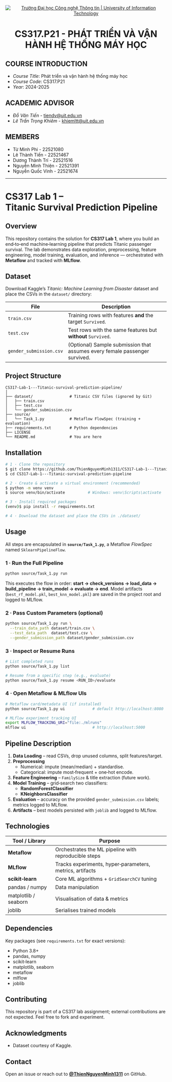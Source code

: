 <p align="center">
  <a href="https://www.uit.edu.vn/" title="Trường Đại học Công nghệ Thông tin" style="border: 5;">
    <img src="https://i.imgur.com/WmMnSRt.png" alt="Trường Đại học Công nghệ Thông tin | University of Information Technology">
  </a>
</p>

<!-- Title -->
<h1 align="center"><b>CS317.P21 - PHÁT TRIỂN VÀ VẬN HÀNH HỆ THỐNG MÁY HỌC</b></h1>

## COURSE INTRODUCTION
<a name="gioithieumonhoc"></a>
* *Course Title*: Phát triển và vận hành hệ thống máy học
* *Course Code*: CS317.P21
* *Year*: 2024-2025

## ACADEMIC ADVISOR
<a name="giangvien"></a>
* *Đỗ Văn Tiến* - tiendv@uit.edu.vn
* *Lê Trần Trọng Khiêm* - khiemltt@uit.edu.vn

## MEMBERS
<a name="thanhvien"></a>
* Từ Minh Phi - 22521080
* Lê Thành Tiến - 22521467
* Dương Thành Trí - 22521516
* Nguyễn Minh Thiện  - 22521391
* Nguyễn Quốc Vinh - 22521674

---
# CS317 Lab 1 – Titanic Survival Prediction Pipeline

## Overview
This repository contains the solution for **CS317 Lab 1**, where you build an end‑to‑end machine‑learning pipeline that predicts Titanic passenger survival.  The lab demonstrates data exploration, preprocessing, feature engineering, model training, evaluation, and inference — orchestrated with **Metaflow** and tracked with **MLflow**.

## Dataset
Download Kaggle’s *Titanic: Machine Learning from Disaster* dataset and place the CSVs in the `dataset/` directory:

| File | Description |
|------|-------------|
| `train.csv` | Training rows with features **and** the target `Survived`. |
| `test.csv` | Test rows with the same features but **without** `Survived`. |
| `gender_submission.csv` | (Optional) Sample submission that assumes every female passenger survived. |

## Project Structure
```text
CS317-Lab-1---Titanic-survival-prediction-pipeline/
│
├── dataset/                # Titanic CSV files (ignored by Git)
│   ├── train.csv
│   ├── test.csv
│   └── gender_submission.csv
├── source/
│   └── Task_1.py           # Metaflow FlowSpec (training + evaluation)
├── requirements.txt        # Python dependencies
├── LICENSE
└── README.md               # You are here
```

## Installation
```bash
# 1 · Clone the repository
$ git clone https://github.com/ThienNguyenMinh1311/CS317-Lab-1---Titanic-survival-prediction-pipeline.git
$ cd CS317-Lab-1---Titanic-survival-prediction-pipeline

# 2 · Create & activate a virtual environment (recommended)
$ python -m venv venv
$ source venv/bin/activate          # Windows: venv\Scripts\activate

# 3 · Install required packages
(venv)$ pip install -r requirements.txt

# 4 · Download the dataset and place the CSVs in ./dataset/
```

## Usage
All steps are encapsulated in **`source/Task_1.py`**, a Metaflow *FlowSpec* named `SklearnPipelineFlow`.

### 1 · Run the Full Pipeline
```bash
python source/Task_1.py run
```
This executes the flow in order: **start → check_versions → load_data → build_pipeline → train_model → evaluate → end**.  Model artifacts (`best_rf_model.pkl`, `best_knn_model.pkl`) are saved in the project root and logged to MLflow.

### 2 · Pass Custom Parameters (optional)
```bash
python source/Task_1.py run \
  --train_data_path dataset/train.csv \
  --test_data_path  dataset/test.csv \
  --gender_submission_path dataset/gender_submission.csv
```

### 3 · Inspect or Resume Runs
```bash
# List completed runs
python source/Task_1.py list

# Resume from a specific step (e.g., evaluate)
python source/Task_1.py resume <RUN_ID>/evaluate
```

### 4 · Open Metaflow & MLflow UIs
```bash
# Metaflow card/metadata UI (if installed)
python source/Task_1.py ui            # default http://localhost:8080

# MLflow experiment tracking UI
export MLFLOW_TRACKING_URI="file:./mlruns"
mlflow ui                             # http://localhost:5000
```

## Pipeline Description
1. **Data Loading** – read CSVs, drop unused columns, split features/target.
2. **Preprocessing**
   * Numerical: impute (mean/median) + standardise.
   * Categorical: impute most‑frequent + one‑hot encode.
3. **Feature Engineering** – `FamilySize` & title extraction (future work).
4. **Model Training** – grid‑search two classifiers:
   * **RandomForestClassifier**
   * **KNeighborsClassifier**
5. **Evaluation** – accuracy on the provided `gender_submission.csv` labels; metrics logged to MLflow.
6. **Artifacts** – best models persisted with `joblib` and logged to MLflow.

## Technologies
| Tool / Library | Purpose |
|----------------|---------|
| **Metaflow** | Orchestrates the ML pipeline with reproducible steps |
| **MLflow** | Tracks experiments, hyper‑parameters, metrics, artifacts |
| **scikit‑learn** | Core ML algorithms + `GridSearchCV` tuning |
| pandas / numpy | Data manipulation |
| matplotlib / seaborn | Visualisation of data & metrics |
| joblib | Serialises trained models |

## Dependencies
Key packages (see `requirements.txt` for exact versions):
- Python 3.8+
- pandas, numpy
- scikit‑learn
- matplotlib, seaborn
- metaflow
- mlflow
- joblib


## Contributing
This repository is part of a CS317 lab assignment; external contributions are not expected.  Feel free to fork and experiment.


## Acknowledgments
- Dataset courtesy of Kaggle.

## Contact
Open an issue or reach out to **[@ThienNguyenMinh1311](https://github.com/ThienNguyenMinh1311)** on GitHub.

